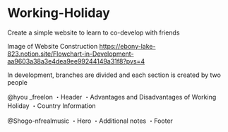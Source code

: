 # Working-Holiday
Create a simple website to learn to co-develop with friends

Image of Website Construction
https://ebony-lake-823.notion.site/Flowchart-in-Development-aa9603a38a3e4dea9ee99244149a31f8?pvs=4

In development, branches are divided and each section is created by two people

@hyou _freelon
・Header
・Advantages and Disadvantages of Working Holiday
・Country Information

@Shogo-nfrealmusic
・Hero
・Additional notes
・Footer

